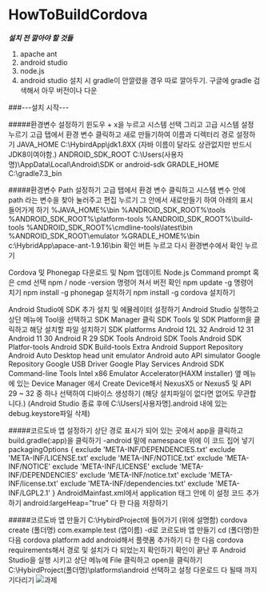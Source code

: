 # HowToBuildCordova


***설치 전 깔아야 할 것들***

1. apache ant
2. android studio
3. node.js
4. android studio 설치 시 gradle이 안깔렸을 경우 따로 깔아두기. 구글에 gradle 검색해서 아무 버전이나 다운



###---설치 시작---


#####환경변수 설정하기
윈도우 + x을 누르고 시스템 선택 그리고 고급 시스템 설정 누르기 고급 탭에서 환경 변수 클릭하고 새로 만들기하여 이름과 디렉터리 경로 설정하기
JAVA_HOME
C:\HybirdApp\jdk1.8XX
(자바 이름이 달라도 상관없지만 반드시 JDK8이여야함.)
ANDROID_SDK_ROOT
C:\Users(사용자명)\AppData\Local\Android\SDK or android-sdk
GRADLE_HOME
C:\gradle7.3_bin

#####환경변수 Path 설정하기
고급 탭에서 환경 변수 클릭하고 시스템 변수 안에 path 라는 변수을 찾아 눌러주고 편집 누르기
그 안에서 새로만들기 하여 아래의 표시 들어가게 하기
%JAVA_HOME%\bin
%ANDROID_SDK_ROOT%\tools
%ANDROID_SDK_ROOT%\platform-tools
%ANDROID_SDK_ROOT%\build-tools
%ANDROID_SDK_ROOT%\cmdline-tools\latest\bin
%ANDROID_SDK_ROOT\emulator
%GRADLE_HOME%\bin
c:\HybridApp\apace-ant-1.9.16\bin
확인 버튼 누르고 다시 환경변수에서 확인 누르기

Cordova 및 Phonegap 다운로드 및 Npm 업데이트
Node.js Command prompt 혹은 cmd 선택
npm / node -version 명령어 쳐서 버전 확인
npm update -g 명령어 치기
npm install -g phonegap 설치하기
npm install -g cordova 설치하기

Android Studio에 SDK 추가 설치 및 에뮬레이터 설정하기
Android Studio 실행하고 상단 메뉴에 Tool을 선택하고 SDK Manager 클릭
SDK Tools 및 SDK Platform을 클릭하고 해당 설치할 파일 설치하기
SDK platforms
Android 12L 32
Android 12 31
Android 11 30
Android R 29
SDK Tools
Android SDK Tools
Android SDK Platfor-tools
Android SDK Build-tools
Extra
Android Support Repository
Android Auto Desktop head unit emulator
Android auto API simulator
Google Repository
Google USB Driver
Google Play Services
Android SDK Command-line Tools
Intel x86 Emulator Accelerator(HAXM installer)
옆 메뉴에 있는 Device Manager 에서 Create Device해서 NexusX5 or Nexus5 및 API 29 ~ 32 중 하나 선택하여 디바이스 생성하기
(해당 설치파일이 없다면 없어도 무관합니다.)
(Android Studio 종료 후에 C:\Users[사용자명].android 내에 있는 debug.keystore파일 삭제)

#####코르도바 앱 설정하기
상단 경로 표시가 되어 있는 곳에서 app을 클릭하고 build.gradle(:app)을 클릭하기
-android 밑에 namespace 위에 이 코드 집어 넣기
packagingOptions {
exclude 'META-INF/DEPENDENCIES.txt'
exclude 'META-INF/LICENSE.txt'
exclude 'META-INF/NOTICE.txt'
exclude 'META-INF/NOTICE'
exclude 'META-INF/LICENSE'
exclude 'META-INF/DEPENDENCIES'
exclude 'META-INF/notice.txt'
exclude 'META-INF/license.txt'
exclude 'META-INF/dependencies.txt'
exclude 'META-INF/LGPL2.1'
}
AndroidMainfast.xml에서 application 태그 안에 이 설정 코드 추가하기
android:largeHeap="true"
다 한 다음 저장하기

#####코르도바 앱 만들기
C:\HybirdProject에 들어가기 (위에 설명함)
cordova create (폴더명) com.example.test (앱이름) -d로 코르도바 앱 만들기
cd (폴더명)한 다음 cordova platform add android해서 플랫폼 추가하기
다 한 다음 cordova requirements해서 경로 및 설치가 다 되었는지 확인하기
확인이 끝난 후 Android Studio을 실행 시키고 상단 메뉴에 File 클릭하고 open을 클릭하기
C:\HybirdProject(폴더명)\platforms\android 선택하고 설정 다운로드 다 될때 까지 기다리기
![과제](https://user-images.githubusercontent.com/80104121/205801762-c8f1b3ff-f05b-4dae-8e18-c3765421f7b8.png)

